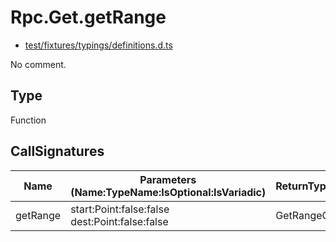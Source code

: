 # Rpc.Get.getRange

* [test/fixtures/typings/definitions.d.ts](/test/fixtures/typings/definitions.d.ts#L87)

No comment.

## Type

Function

## CallSignatures

Name|Parameters (Name:TypeName:IsOptional:IsVariadic)|ReturnTypeName|Comment
---|---|---|---
getRange|start:Point:false:false dest:Point:false:false |GetRangeObject|
